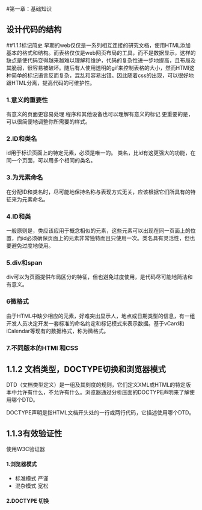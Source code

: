 #第一章：基础知识
## 设计代码的结构
##1.1.1标记简史
早期的web仅仅是一系列相互连接的研究文档，使用HTML添加基本的格式和结构。而表格仅仅是web网页布局的工具，而不是数据显示，这样的缺点是使代码变得越来越难以理解和维护，代码的复杂性进一步地提高，且布局及其脆弱，很容易被破坏。随后有人使用透明的gif来控制表格的大小，然而HTMl这种简单的标记语言反而复杂，混乱和容易出错。因此随着css的出现，可以很好地跟HTML分离，提高代码的可维护性。
### 1.意义的重要性

有意义的页面更容易处理
程序和其他设备也可以理解有意义的标记
更重要的是，可以很简便地调整你所需要的样式。

### 2.ID和类名
id用于标识页面上的特定元素，必须是唯一的。
类名，比id有这更强大的功能，在同一个页面，可以用多个相同的类名。

### 3.为元素命名
在分配ID和类名时，尽可能地保持名称与表现方式无关，应该根据它们所具有的特征来为元素命名。

### 4.ID和类
一般原则是，类应该应用于概念相似的元素，这些元素可以出现在同一页面上的位置，而id必须确保页面上的元素非常独特而且只使用一次。类名具有灵活性，但也要避免过度地使用。

### 5.div和span
div可以为页面提供布局区分的特征，但也避免过度使用，是代码尽可能地简洁和有意义。

### 6微格式
由于HTML中缺少相应的元素，好难突出显示人，地点或日期类型的信息，有一组开发人员决定开发一套标准的命名约定和标记模式来表示数据。基于vCard和iCalendar等现有的数据格式，称为微格式。

### 7.不同版本的HTMl 和CSS

## 1.1.2 文档类型，DOCTYPE切换和浏览器模式
DTD（文档类型定义）是一组及其刻度的规则，它们定义XML或HTML的特定版本中允许有什么，不允许有什么。浏览器通过分析压面的DOCTYPE声明来了解使用哪个DTD。

DOCTYPE声明是指HTML文档开头处的一行或两行代码，它描述使用哪个DTD。

##  1.1.3有效验证性

使用W3C验证器

#### 1.浏览器模式
- 标准模式 严谨
- 混杂模式 宽松

#### 2.DOCTYPE 切换

